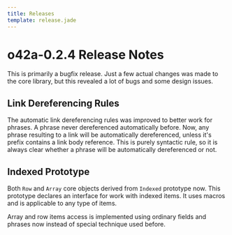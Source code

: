 ```yaml
---
title: Releases
template: release.jade
---
```


o42a-0.2.4 Release Notes
========================

This is primarily a bugfix release. Just a few actual changes was made to the
core library, but this revealed a lot of bugs and some design issues.


Link Dereferencing Rules
-------------------------

The automatic link dereferencing rules was improved to better work for phrases.
A phrase never dereferenced automatically before. Now, any phrase resulting to a
link will be automatically dereferenced, unless it's prefix contains a link body
reference. This is purely syntactic rule, so it is always clear whether a phrase
will be automatically dereferenced or not.


Indexed Prototype
-----------------

Both `Row` and `Array` core objects derived from `Indexed` prototype now. This
prototype declares an interface for work with indexed items. It uses macros and
is applicable to any type of items.

Array and row items access is implemented using ordinary fields and phrases now
instead of special technique used before.
